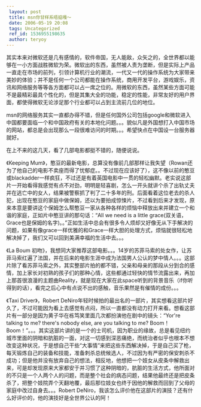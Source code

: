 ```yaml
---
 layout: post
 title: msn你甘样系唔掂嘎～
 date: 2006-05-19 20:08
 tags: Uncategorized
 ref_id: 1536955198635
 author: teryoy
---
```

其实本来对微软还是几有感情的，软件帝国，无人能敌，众矢之的，全世界都以能够在一小方面战胜微软为荣。微软出的东西，虽然被人责为垄断，但是实际上产品一直走在市场的前列，引领计算机行业的潮流，一代又一代的操作系统为大家带来美妙的体验；并不是任何一个公司都能在操作系统，商用开发平台，游戏娱乐，资讯和网络服务等等各方面都可以占一席之位的。用微软的东西，虽然某些方面可能不是最精彩最具个性化的，但是其集大全的功能，稳定的性能，非常友好的用户界面，都使得微软无论涉足那个行业都可以占到主流前几位的地位。

msn的网络服务其实一直都办得不错，但是任何国外公司包括google和微软进入中国都要面临一个和中国政府有关的本地化问题。。。貌似凡是外国想打入中国市场的网站，都总是会出现那么一段很难访问的时期。。。希望快点在中国设一台服务器就好。

在上不来的这几天，看了几部电影都挺不错的，随便说说。

《Keeping
Mum》，憨豆的最新电影，总算没有像前几部那样让我失望（Rowan还为了他自己的电影不卖座而得了忧郁症。。不过现在应该好了），这不像以前的憨豆或blackadder一样疯狂，不过还是有着英国电影中一贯的轻松幽默。老实说这部片一开始看得我感觉有点不对劲，明明是轻喜剧，怎么一开头就讲个杀了出轨丈夫并在逃亡中的女人，结果被警察抓了判了二十多年的刑。后面看着这位老去的杀人犯，出现在憨豆的家庭中做保姆，还以为要拍成惊悚片，不过看到后来才发现，原来本意是要讲这个保姆怎么帮憨豆一家从各种各样的烦恼中释放出来并建立一个和谐的家庭，正如片中憨豆讲的那句话：“All
we need is a little
grace(双关语，Grace也是保姆的名字)。。”正如生活中总会有很多令人烦却又好像无从下手解决的问题，如果有像grace一样优雅的和Grace一样大胆的处理方式，烦恼就很轻松地解决掉了，我们又可以回到美满幸福的生活中去。。。

《La Boum
初吻》，我想同大家推荐这部电影。。。14岁的苏菲马索的处女作，让苏菲马索红遍了法国，并在后来的电影生涯中成为法国男人公认的梦中情人。。。这部片除了看苏菲马索之外，其实整部片拍的都不错，父亲和母亲的那段从分到合的感情，加上家长对初熟的孩子们的那种心情，这些都通过轻快的情节流露出来，再加上那首很浪漫的主题曲Reality，就是现在大家在此space听到的背景音乐（if你听得到的话），看完之后心中有点说不出的感触，音乐果然是有催情的成份。。。

《Taxi Driver》，Robert
DeNiro年轻时候拍的最出名的一部片，其实想看这部片好久了，不过可能因为看上去感觉有点闷，所以一直都没有动力打开来看。想看这部片有一部分是因为黄子华在栋笃笑里面几次都扮演他在剧中的镜头：“Yor're
talking to me? there's nobody else, are you talking to me?
Boom！Boom！”。。。其实这部片讲的是一个的士司机，因为职业的缘故，总是看见纽约城市里面的阴暗和肮脏的一面，对这一切感到深恶痛绝，而统治者似乎也根本不想改变这种状况，于是想自己干些“大事情”来把这些东西解决掉，于是自己买了枪，每天锻炼自己的装备和技能，准备刺杀总统候选人，不过因为有严密的保安刺杀不成功；但是他并没有放弃自己的想法，相反地，他想把一个妓女从皮条中解救出来，可是却发现原来大家都安于并习惯了这种阴暗的，肮脏的生活方式，他所面对的不只是一个人两个人的问题，而是整个社会的病态问题，结果他最终还是把皮条杀了，把整个妓院弄个天翻地覆，最后那位妓女也终于因他的解救而回到了父母的家庭中改过自身去。。。Robert
DeNiro，我该怎么评价他在这部片的演技？还有什么好评价的，他的演技好是全世界公认的阿！


